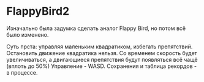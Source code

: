 # FlappyBird2

Изначально была задумка сделать аналог Flappy Bird, но потом всё было изменено.

Суть прста: управляя маленьким квадратиком, избегать препятствий.
Остановить движение квадратика нельзя.
Со временем скорость будет увеличиваться, а двигающиеся препятствия будут появляться всё чащё (вплоть до 50%)
Управление - WASD.
Сохранения и таблица рекордов - в процессе.
